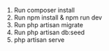 1. Run composer install
2. Run npm install & npm run dev
3. Run php artisan migrate
4. Run php artisan db:seed
5. php artisan serve
